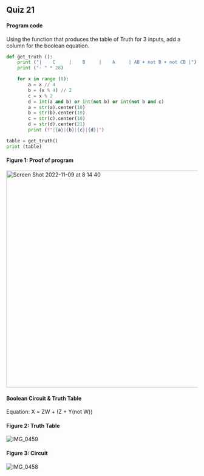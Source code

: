 ## Quiz 21 
#### Program code
Using the function that produces the table of Truth for 3 inputs, add a column for the boolean equation.

```.py
def get_truth ():
    print ("|    C     |    B     |    A     | AB + not B + not CB |")
    print ("- " * 28)

    for x in range (8):
        a = x // 4
        b = (x % 4) // 2
        c = x % 2
        d = int(a and b) or int(not b) or int(not b and c)
        a = str(a).center(10)
        b = str(b).center(10)
        c = str(c).center(10)
        d = str(d).center(21)
        print (f"|{a}|{b}|{c}|{d}|")

table = get_truth()
print (table)
```

#### Figure 1: Proof of program
<img width="570" alt="Screen Shot 2022-11-09 at 8 14 40" src="https://user-images.githubusercontent.com/105724334/200696341-aef8910f-32b1-4675-b9e7-f75a2d557aa3.png">

#### Boolean Circuit & Truth Table 
Equation: X = ZW + (Z + Y(not W)) 
#### Figure 2: Truth Table 
![IMG_0459](https://user-images.githubusercontent.com/105724334/201460652-8e32b50b-9521-43a8-b44a-d615a8e3ee27.jpg)

#### Figure 3: Circuit 
![IMG_0458](https://user-images.githubusercontent.com/105724334/201459683-9f011069-3562-4e5f-bce5-d1897f204ef9.jpg)
